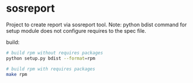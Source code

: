 # sosreport

Project to create report via sosreport tool.
Note: python bdist command for setup module does not configure requires to the spec file.

build:
```bash
# build rpm without requires packages
python setup.py bdist --format=rpm

# build rpm with requires packages
make rpm
```